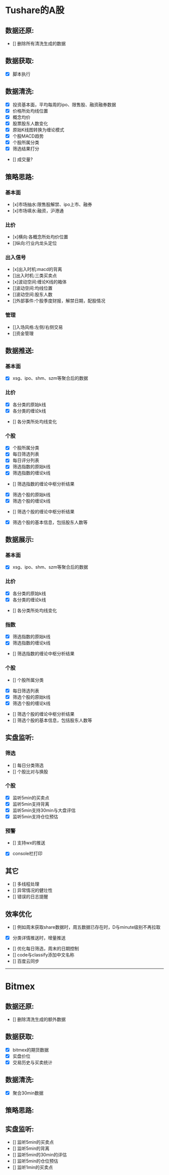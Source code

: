 # Tushare的A股
## 数据还原:
* [] 删除所有清洗生成的数据

## 数据获取:
* [x] 脚本执行

## 数据清洗:
* [x] 投资基本面，平均每周的ipo、限售股、融资融券数据
* [x] 价格所处均线位置
* [x] 概念均价
* [x] 股票股东人数变化
* [x] 原始K线图转换为缠论模式
* [x] 个股MACD趋势
* [x] 个股所属分类 
* [x] 筛选结果打分 
* [] 成交量?

## 策略思路:
### 基本面
* [x]市场抽水:限售股解禁、ipo上市、融券
* [x]市场填水:融资，沪港通
### 比价
* [x]横向:各概念所处均价位置
* []纵向:行业内龙头定位
### 出入信号
* [x]出入时机:macd的背离
* []出入时机:三类买卖点
* [x]波动空间:缠论K线的箱体
* []波动空间:均线位置
* []波动空间:股东人数
* []外部事件:个股季度财报，解禁日期，配股情况
### 管理
* []入场风格:左侧/右侧交易
* []资金管理

## 数据推送:
### 基本面
* [x] xsg、ipo、shm、szm等聚合后的数据 
### 比价
* [x] 各分类的原始k线
* [x] 各分类的缠论k线
* [] 各分类所处均线变化
### 个股
* [x] 个股所属分类 
* [x] 每日筛选列表
* [x] 每日评分列表
* [x] 筛选指数的原始k线
* [x] 筛选指数的缠论k线
* [] 筛选指数的缠论中枢分析结果
* [x] 筛选个股的原始k线
* [x] 筛选个股的缠论k线
* [] 筛选个股的缠论中枢分析结果
* [x] 筛选个股的基本信息，包括股东人数等

## 数据展示:
### 基本面
* [x] xsg、ipo、shm、szm等聚合后的数据 
### 比价
* [x] 各分类的原始k线
* [x] 各分类的缠论k线
* [] 各分类所处均线变化
### 指数
* [x] 筛选指数的原始k线
* [x] 筛选指数的缠论k线
* [] 筛选指数的缠论中枢分析结果
### 个股
* [] 个股所属分类 
* [x] 每日筛选列表
* [x] 筛选个股的原始k线
* [x] 筛选个股的缠论k线
* [] 筛选个股的缠论中枢分析结果
* [] 筛选个股的基本信息，包括股东人数等

## 实盘监听:
### 筛选
* [] 每日分类筛选
* [] 个股比对与换股 
### 个股
* [x] 监听5min的买卖点
* [x] 监听5min支持背离
* [x] 监听5min支持30min与大盘评估
* [x] 监听5min支持仓位预估
### 预警
* [] 支持wx的推送
* [x] console栏打印

## 其它
* [] 多线程处理
* [] 异常情况的健壮性
* [] 错误的日志提醒
## 效率优化
* [] 例如周末获取share数据时，周五数据已存在时，D与minute级别不再拉取
* [x] 分类详情推送时，增量推送
* [] 优化每日筛选，周末的日期控制
* [] code与classify添加中文名称 
* [] 百度云同步

--------------------------
# Bitmex
## 数据还原:
* [] 删除清洗生成的额外数据
## 数据获取:
* [x] bitmex的期货数据
* [x] 实盘价位
* [x] 交易历史与买卖统计
## 数据清洗:
* [x] 聚合30min数据
## 策略思路:
## 实盘监听:
* [] 监听5min的买卖点
* [] 监听5min的背离
* [] 监听5min的30min的评估
* [] 监听5min的仓位预估
* [] 监听1min的买卖点

